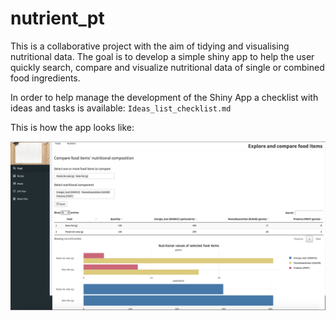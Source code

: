 # nutrient_pt

This is a collaborative project with the aim of tidying and visualising nutritional data. The goal is to develop a simple shiny app to help the user quickly search, compare and visualize nutritional data of single or combined food ingredients. 

In order to help manage the development of the Shiny App a checklist with ideas and tasks is available: `Ideas_list_checklist.md` 

This is how the app looks like:
 
![nutrient_pt app][appimage]

[appimage]: https://github.com/agrou/nutrient_pt/blob/master/www/screeshot_20171113.png?raw=true "Nutrient App - First screenshot"

